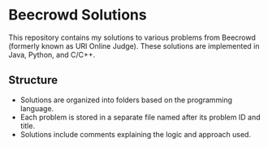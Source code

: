 # Beecrowd Solutions
This repository contains my solutions to various problems from Beecrowd (formerly known as URI Online Judge). These solutions are implemented in Java, Python, and C/C++.

## Structure

- Solutions are organized into folders based on the programming language.
- Each problem is stored in a separate file named after its problem ID and title.
- Solutions include comments explaining the logic and approach used.

